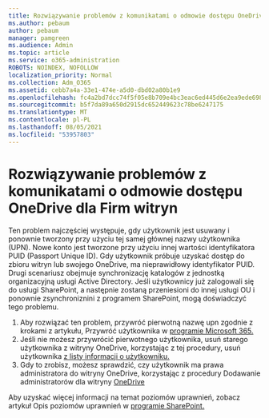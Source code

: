 ```yaml
---
title: Rozwiązywanie problemów z komunikatami o odmowie dostępu OneDrive dla Firm witryn
ms.author: pebaum
author: pebaum
manager: pamgreen
ms.audience: Admin
ms.topic: article
ms.service: o365-administration
ROBOTS: NOINDEX, NOFOLLOW
localization_priority: Normal
ms.collection: Adm_O365
ms.assetid: cebb7a4a-33e1-474e-a5d0-dbd02a80b1e9
ms.openlocfilehash: fc4a2bd7dcc74f5f05e8b709e4bc3eac6ed445d6e2ea9ede698abbc8667723ce
ms.sourcegitcommit: b5f7da89a650d2915dc652449623c78be6247175
ms.translationtype: MT
ms.contentlocale: pl-PL
ms.lasthandoff: 08/05/2021
ms.locfileid: "53957803"
---
```

# <a name="troubleshooting-access-denied-messages-to-onedrive-for-business-sites"></a>Rozwiązywanie problemów z komunikatami o odmowie dostępu OneDrive dla Firm witryn

Ten problem najczęściej występuje, gdy użytkownik jest usuwany i ponownie tworzony przy użyciu tej samej głównej nazwy użytkownika (UPN). Nowe konto jest tworzone przy użyciu innej wartości identyfikatora PUID (Passport Unique ID). Gdy użytkownik próbuje uzyskać dostęp do zbioru witryn lub swojego OneDrive, ma nieprawidłowy identyfikator PUID. Drugi scenariusz obejmuje synchronizację katalogów z jednostką organizacyjną usługi Active Directory. Jeśli użytkownicy już zalogowali się do usługi SharePoint, a następnie zostaną przeniesioni do innej usługi OU i ponownie zsynchroniznini z programem SharePoint, mogą doświadczyć tego problemu.

1. Aby rozwiązać ten problem, przywróć pierwotną nazwę upn zgodnie z krokami z artykułu, Przywróć użytkownika w [programie Microsoft 365.](https://docs.microsoft.com/microsoft-365/admin/add-users/restore-user)
2. Jeśli nie możesz przywrócić pierwotnego użytkownika, usuń starego użytkownika z witryny OneDrive, korzystając z tej procedury, usuń użytkownika [z listy informacji o użytkowniku.]() 
3. Gdy to zrobisz, możesz sprawdzić, czy użytkownik ma prawa administratora do witryny OneDrive, korzystając z procedury Dodawanie administratorów dla witryny [OneDrive](https://docs.microsoft.com/sharepoint/manage-user-profiles)

Aby uzyskać więcej informacji na temat poziomów uprawnień, zobacz artykuł Opis poziomów uprawnień w [programie SharePoint.](https://docs.microsoft.com/sharepoint/understanding-permission-levels)
